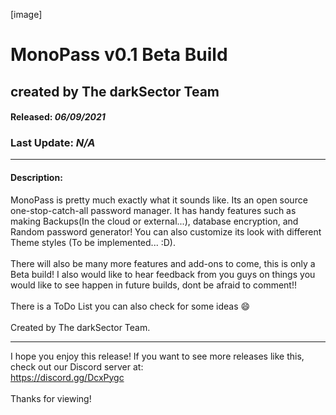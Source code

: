 
[image]

# MonoPass v0.1 Beta Build
## created by The darkSector Team

#### Released: <i>06/09/2021</i><br>
### Last Update: <i>N/A</i>

<hr>

#### Description:<br>
MonoPass is pretty much exactly what it sounds like. Its an open source one-stop-catch-all password manager. It has handy features such as making Backups(In the cloud or external...), database encryption, and Random password generator! You can also customize its look with different Theme styles (To be implemented... :D). 
<br><br>
There will also be many more features and add-ons to come, this is only a Beta build! I also would like to hear feedback from you guys on things you would like to see happen in future builds, dont be afraid to comment!!
<br><br>
There is a ToDo List you can also check for some ideas :smile:
<br><br>
Created by The darkSector Team.

<hr>

I hope you enjoy this release! If you want to see more releases like this, check out our Discord server at:<br>
https://discord.gg/DcxPygc
<br><br>
Thanks for viewing!
